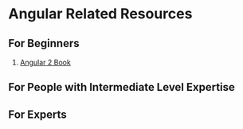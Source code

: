 # Angular Related Resources

## For Beginners

1.  [Angular 2 Book](https://goalkicker.com/Angular2Book/)

## For People with Intermediate Level Expertise

## For Experts
